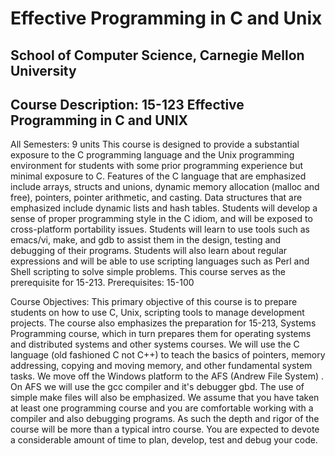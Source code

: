 <h1>Effective Programming in C and Unix</h1>
<h2>School of Computer Science, Carnegie Mellon University</h2>
<h2>Course Description: 15-123 Effective Programming in C and UNIX</h2>
All Semesters: 9 units
This course is designed to provide a substantial exposure to the C programming language
and the Unix programming environment for students with some prior programming
experience but minimal exposure to C. Features of the C language that are emphasized
include arrays, structs and unions, dynamic memory allocation (malloc and free),
pointers, pointer arithmetic, and casting. Data structures that are emphasized include
dynamic lists and hash tables. Students will develop a sense of proper programming style
in the C idiom, and will be exposed to cross-platform portability issues. Students will
learn to use tools such as emacs/vi, make, and gdb to assist them in the design, testing
and debugging of their programs. Students will also learn about regular expressions and
will be able to use scripting languages such as Perl and Shell scripting to solve simple
problems. This course serves as the prerequisite for 15-213.
Prerequisites: 15-100

Course Objectives: This primary objective of this course is to prepare students on
how to use C, Unix, scripting tools to manage development projects. The course also
emphasizes the preparation for 15-213, Systems Programming course, which in turn
prepares them for operating systems and distributed systems and other systems courses.
We will use the C language (old fashioned C not C++) to teach the basics of pointers,
memory addressing, copying and moving memory, and other fundamental system tasks.
We move off the Windows platform to the AFS (Andrew File System) . On AFS we
will use the gcc compiler and it's debugger gbd. The use of simple make files will also be
emphasized. We assume that you have taken at least one programming course and you
are comfortable working with a compiler and also debugging programs. As such the
depth and rigor of the course will be more than a typical intro course. You are expected to
devote a considerable amount of time to plan, develop, test and debug your code.
